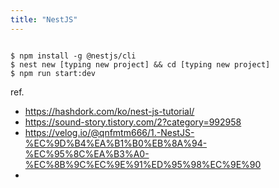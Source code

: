 ```yaml
---
title: "NestJS"
---
```


```shell

$ npm install -g @nestjs/cli
$ nest new [typing new project] && cd [typing new project]
$ npm run start:dev

```




ref.
- https://hashdork.com/ko/nest-js-tutorial/
- https://sound-story.tistory.com/2?category=992958
- https://velog.io/@qnfmtm666/1.-NestJS-%EC%9D%B4%EA%B1%B0%EB%8A%94-%EC%95%8C%EA%B3%A0-%EC%8B%9C%EC%9E%91%ED%95%98%EC%9E%90
- 